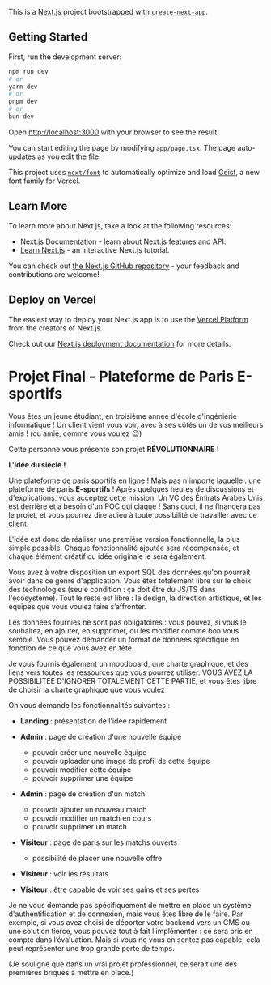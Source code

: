 This is a [Next.js](https://nextjs.org) project bootstrapped with [`create-next-app`](https://nextjs.org/docs/app/api-reference/cli/create-next-app).

## Getting Started

First, run the development server:

```bash
npm run dev
# or
yarn dev
# or
pnpm dev
# or
bun dev
```

Open [http://localhost:3000](http://localhost:3000) with your browser to see the result.

You can start editing the page by modifying `app/page.tsx`. The page auto-updates as you edit the file.

This project uses [`next/font`](https://nextjs.org/docs/app/building-your-application/optimizing/fonts) to automatically optimize and load [Geist](https://vercel.com/font), a new font family for Vercel.

## Learn More

To learn more about Next.js, take a look at the following resources:

- [Next.js Documentation](https://nextjs.org/docs) - learn about Next.js features and API.
- [Learn Next.js](https://nextjs.org/learn) - an interactive Next.js tutorial.

You can check out [the Next.js GitHub repository](https://github.com/vercel/next.js) - your feedback and contributions are welcome!

## Deploy on Vercel

The easiest way to deploy your Next.js app is to use the [Vercel Platform](https://vercel.com/new?utm_medium=default-template&filter=next.js&utm_source=create-next-app&utm_campaign=create-next-app-readme) from the creators of Next.js.

Check out our [Next.js deployment documentation](https://nextjs.org/docs/app/building-your-application/deploying) for more details.


# Projet Final - Plateforme de Paris E-sportifs

Vous êtes un jeune étudiant, en troisième année d'école d'ingénierie informatique !
Un client vient vous voir, avec à ses côtés un de vos meilleurs amis !
(ou amie, comme vous voulez 😉)

Cette personne vous présente son projet **RÉVOLUTIONNAIRE** !

**L'idée du siècle !**

Une plateforme de paris sportifs en ligne ! Mais pas n'importe laquelle : une plateforme de paris **E-sportifs** !
Après quelques heures de discussions et d'explications, vous acceptez cette mission.
Un VC des Émirats Arabes Unis est derrière et a besoin d'un POC qui claque !
Sans quoi, il ne financera pas le projet, et vous pourrez dire adieu à toute possibilité de travailler avec ce client.

L'idée est donc de réaliser une première version fonctionnelle, la plus simple possible.
Chaque fonctionnalité ajoutée sera récompensée, et chaque élément créatif ou idée originale le sera également.

Vous avez à votre disposition un export SQL des données qu'on pourrait avoir dans ce genre d'application.
Vous êtes totalement libre sur le choix des technologies (seule condition : ça doit être du JS/TS dans l'écosystème).
Tout le reste est libre : le design, la direction artistique, et les équipes que vous voulez faire s’affronter.

Les données fournies ne sont pas obligatoires : vous pouvez, si vous le souhaitez, en ajouter, en supprimer, ou les modifier comme bon vous semble.
Vous pouvez demander un format de données spécifique en fonction de ce que vous avez en tête.

Je vous fournis également un moodboard, une charte graphique, et des liens vers toutes les ressources que vous pourrez utiliser.
VOUS AVEZ LA POSSIBILITÉE D'IGNORER TOTALEMENT CETTE PARTIE, et vous êtes libre de choisir la charte graphique que vous voulez

On vous demande les fonctionnalités suivantes :

- **Landing** : présentation de l'idée rapidement
- **Admin** : page de création d'une nouvelle équipe
  - pouvoir créer une nouvelle équipe
  - pouvoir uploader une image de profil de cette équipe
  - pouvoir modifier cette équipe
  - pouvoir supprimer une équipe

- **Admin** : page de création d'un match
  - pouvoir ajouter un nouveau match
  - pouvoir modifier un match en cours
  - pouvoir supprimer un match

- **Visiteur** : page de paris sur les matchs ouverts
  - possibilité de placer une nouvelle offre

- **Visiteur** : voir les résultats
- **Visiteur** : être capable de voir ses gains et ses pertes

Je ne vous demande pas spécifiquement de mettre en place un système d'authentification et de connexion, mais vous êtes libre de le faire.
Par exemple, si vous avez choisi de déporter votre backend vers un CMS ou une solution tierce, vous pouvez tout à fait l’implémenter : ce sera pris en compte dans l’évaluation.
Mais si vous ne vous en sentez pas capable, cela peut représenter une trop grande perte de temps.

(Je souligne que dans un vrai projet professionnel, ce serait une des premières briques à mettre en place.)

